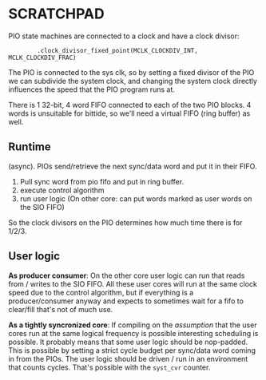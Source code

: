 # SCRATCHPAD

PIO state machines are connected to a clock and have a clock divisor:
```
        .clock_divisor_fixed_point(MCLK_CLOCKDIV_INT, MCLK_CLOCKDIV_FRAC)
```
The PIO is connected to the sys clk, so by setting a fixed divisor of the PIO we can subdivide the system clock, and changing the system clock directly influences the speed that the PIO program runs at.

There is 1 32-bit, 4 word FIFO connected to each of the two PIO blocks. 4 words is unsuitable for bittide, so we'll need a virtual FIFO (ring buffer) as well. 

## Runtime

(async). PIOs send/retrieve the next sync/data word and put it in their FIFO.
1. Pull sync word from pio fifo and put in ring buffer.
2. execute control algorithm
3. run user logic (On other core: can put words marked as user words on the SIO FIFO)

So the clock divisors on the PIO determines how much time there is for 1/2/3.

## User logic

**As producer consumer**: On the other core user logic can run that reads from / writes to the SIO FIFO. All these user cores will run at the same clock speed due to the control algorithm, but if everything is a producer/consumer anyway and expects to sometimes wait for a fifo to clear/fill that's not of much use.

**As a tightly syncronized core**: If compiling on the _assumption_ that the user cores run at the same logical frequency is possible interesting scheduling is possible. It probably means that some user logic should be nop-padded. This is possible by setting a strict cycle budget per sync/data word coming in from the PIOs. The user logic should be driven / run in an environment that counts cycles. That's possible with the `syst_cvr` counter.